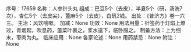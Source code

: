 序号：17659
名称：人参针头丸
组成：巴豆5个（去皮），半夏5个（研，汤洗7次），杏仁5个（去皮尖），蓖麻5个（去皮），白矾2钱。
出处：《普济方》卷一六三。
主治：风饮喘嗽。
加减：None
功效：None
用法用量：针签药于灯焰上燎过，青烟起，吹息药，齑菜叶裹之，浆水送下，临卧服之。
制备方法：上为细末，枣肉为丸。
临床应用：None
各家论述：None
用药禁忌：None
附注：None

